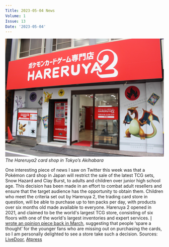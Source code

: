 ```yaml
---
Title: 2023-05-04 News
Volume: 1
Issue: 13
Date: '2023-05-04'
---
```


[![The Hareruya2 card shop in Tokyo’s Akihabara](/web/images/the-hareruya2-card-shop-in-tokyos-akihabara.jpeg)](/web/images/the-hareruya2-card-shop-in-tokyos-akihabara.jpeg)*The Hareruya2 card shop in Tokyo’s Akihabara*

One interesting piece of news I saw on Twitter this week was that a Pokémon card shop in Japan will restrict the sale of the latest TCG sets, Snow Hazard and Clay Burst, to adults and children over junior high school age. This decision has been made in an effort to combat adult resellers and ensure that the target audience has the opportunity to obtain them. Children who meet the criteria set out by Hareruya 2, the trading card store in question, will be able to purchase up to ten packs per day, with products over six months old made available to everyone. Hareruya 2 opened in 2021, and claimed to be the world's largest TCG store, consisting of six floors with one of the world's largest inventories and expert services.
[I wrote an opinion piece back in March](https://johto.substack.com/p/the-state-of-the-pokemon-tcg), suggesting that people ‘spare a thought’ for the younger fans who are missing out on purchasing the cards, so I am personally delighted to see a store take such a decision.
Sources: [LiveDoor](https://news.livedoor.com/article/detail/24154633/), [Atpress](https://www.atpress.ne.jp/news/266292)